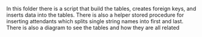In this folder there is a script that build the tables, creates foreign keys, and inserts data into the tables.
There is also a helper stored procedure for inserting attendants which splits single string names into first and last.
There is also a diagram to see the tables and how they are all related